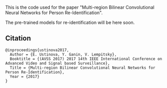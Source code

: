 This is the code used for the paper "Multi-region Bilinear Convolutional Neural Networks for Person Re-Identification".

The pre-trained models for re-identification will be here soon.

## Citation

    @inproceedings{ustinova2017,
      Author = {E. Ustinova, Y. Ganin, V. Lempitsky},
      Booktitle = {(AVSS 2017) 2017 14th IEEE International Conference on Advanced Video and Signal based Surveillance},
      Title = {Multi-region Bilinear Convolutional Neural Networks for Person Re-Identification},
      Year = {2017}
    }
